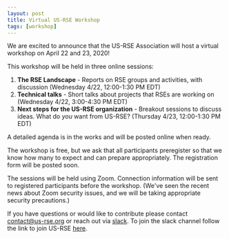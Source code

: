```yaml
---
layout: post
title: Virtual US-RSE Workshop
tags: [workshop]
---
```


We are excited to announce that the US-RSE Association will host a virtual workshop on April 22 and 23, 2020!  

This workshop will be held in three online sessions:
1. **The RSE Landscape** - Reports on RSE groups and activities, with discussion (Wednesday 4/22, 12:00-1:30 PM EDT)
1. **Technical talks** - Short talks about projects that RSEs are working on (Wednesday 4/22, 3:00-4:30 PM EDT)
1. **Next steps for the US-RSE organization** - Breakout sessions to discuss ideas. What do *you* want from US-RSE? (Thursday 4/23, 12:00-1:30 PM EDT)

A detailed agenda is in the works and will be posted online when ready.

The workshop is free, but we ask that all participants preregister so that we know how many to expect and can prepare appropriately. The registration form will be posted soon.

The sessions will be held using Zoom.  Connection information will be sent to registered participants before the workshop.
(We've seen the recent news about Zoom security issues, and we will be taking appropriate security precautions.)

If you have questions or would like to contribute please contact contact@us-rse.org or reach out via [slack](https://usrse.slack.com/).
To join the slack channel follow the link to join US-RSE [here](https://us-rse.org/join/). 

